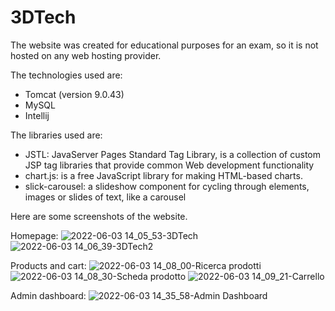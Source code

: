 # 3DTech
The website was created for educational purposes for an exam, so it is not hosted on any web hosting provider.

The technologies used are:
- Tomcat (version 9.0.43)
- MySQL
- Intellij

The libraries used are:
- JSTL: JavaServer Pages Standard Tag Library, is a collection of custom JSP tag libraries that provide common Web development functionality
- chart.js: is a free JavaScript library for making HTML-based charts.
- slick-carousel: a slideshow component for cycling through elements, images or slides of text, like a carousel

Here are some screenshots of the website.

Homepage:
![2022-06-03 14_05_53-3DTech](https://user-images.githubusercontent.com/83709227/171904263-041a990f-1e29-439f-ab24-28521a3cf9aa.png)
![2022-06-03 14_06_39-3DTech2](https://user-images.githubusercontent.com/83709227/171904914-3e1631a2-357e-42d9-ae0d-f251dbe9bc07.png)

Products and cart:
![2022-06-03 14_08_00-Ricerca prodotti](https://user-images.githubusercontent.com/83709227/171904402-4f1926f4-3325-4cb3-ada6-8d7c7890b420.png)
![2022-06-03 14_08_30-Scheda prodotto](https://user-images.githubusercontent.com/83709227/171904406-8b5e4676-374f-4743-91d2-3309ee031b7f.png)
![2022-06-03 14_09_21-Carrello](https://user-images.githubusercontent.com/83709227/171904408-ba319ffc-7223-4d4f-b8f5-21649481337f.png)

Admin dashboard:
![2022-06-03 14_35_58-Admin Dashboard](https://user-images.githubusercontent.com/83709227/171904586-f23f2478-7d22-402f-b73c-43638052afc2.png)
